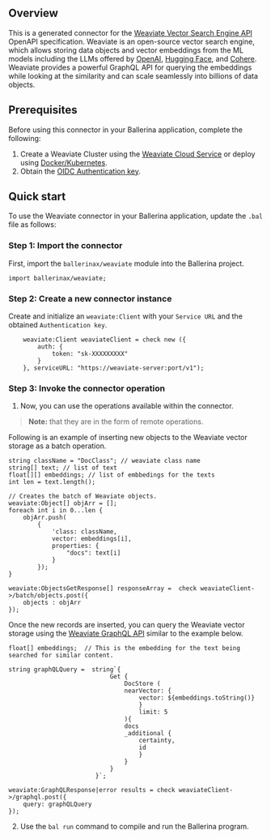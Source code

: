 ## Overview

This is a generated connector for the [Weaviate Vector Search Engine API](https://weaviate.io/developers/weaviate/api) OpenAPI specification. Weaviate is an open-source vector search engine, which allows storing data objects and vector embeddings from the ML models including the LLMs offered by [OpenAI](https://openai.com/), [Hugging Face](https://huggingface.co/), and [Cohere](https://cohere.ai/). Weaviate provides a powerful GraphQL API for querying the embeddings while looking at the similarity and can scale seamlessly into billions of data objects.

## Prerequisites

Before using this connector in your Ballerina application, complete the following:

1. Create a Weaviate Cluster using the [Weaviate Cloud Service](https://weaviate.io/developers/weaviate/quickstart/installation#weaviate-cloud-services) or deploy using [Docker/Kubernetes](https://weaviate.io/developers/weaviate/quickstart/installation#running-weaviate-with-docker).
2. Obtain the [OIDC Authentication key](https://weaviate.io/developers/weaviate/configuration/authentication).

## Quick start

To use the Weaviate connector in your Ballerina application, update the `.bal` file as follows:

### Step 1: Import the connector
First, import the `ballerinax/weaviate` module into the Ballerina project.

```ballerina
import ballerinax/weaviate;
```
### Step 2: Create a new connector instance
Create and initialize an `weaviate:Client` with your `Service URL` and the obtained `Authentication key`.
```ballerina
    weaviate:Client weaviateClient = check new ({
        auth: {
            token: "sk-XXXXXXXXX"
        }
    }, serviceURL: "https://weaviate-server:port/v1");
```

### Step 3: Invoke the connector operation
1. Now, you can use the operations available within the connector. 

>**Note:** that they are in the form of remote operations.

Following is an example of inserting new objects to the Weaviate vector storage as a batch operation.
```ballerina
string className = "DocClass"; // weaviate class name
string[] text; // list of text
float[][] embeddings; // list of embbedings for the texts
int len = text.length();

// Creates the batch of Weaviate objects.
weaviate:Object[] objArr = [];
foreach int i in 0...len {
    objArr.push(
        {
            'class: className,
            vector: embeddings[i],
            properties: {
                "docs": text[i]
            }
        });
}

weaviate:ObjectsGetResponse[] responseArray =  check weaviateClient->/batch/objects.post({
    objects : objArr
});
```

Once the new records are inserted, you can query the Weaviate vector storage using the [Weaviate GraphQL API](https://weaviate.io/developers/weaviate/api/graphql) similar to the example below.
```ballerina
float[] embeddings;  // This is the embedding for the text being searched for similar content.

string graphQLQuery =  string`{
                            Get {
                                DocStore (
                                nearVector: {
                                    vector: ${embeddings.toString()}
                                    }
                                    limit: 5
                                ){
                                docs
                                _additional {
                                    certainty,
                                    id
                                    }
                                }
                            }
                        }`;

weaviate:GraphQLResponse|error results = check weaviateClient->/graphql.post({
    query: graphQLQuery
});
``` 

2. Use the `bal run` command to compile and run the Ballerina program.
